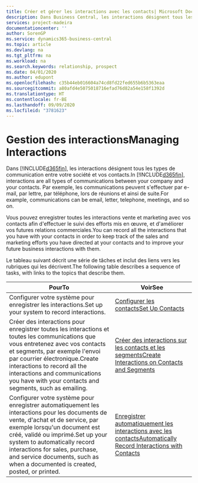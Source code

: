 ```yaml
---
title: Créer et gérer les interactions avec les contacts| Microsoft Docs
description: Dans Business Central, les interactions désignent tous les types de communication entre votre société et vos contacts. Par exemple, les communications peuvent s'effectuer par e-mail, par lettre, par téléphone, lors de réunions et ainsi de suite.
services: project-madeira
documentationcenter: ''
author: SorenGP
ms.service: dynamics365-business-central
ms.topic: article
ms.devlang: na
ms.tgt_pltfrm: na
ms.workload: na
ms.search.keywords: relationship, prospect
ms.date: 04/01/2020
ms.author: edupont
ms.openlocfilehash: c35b44eb016604a74cd8fd22fed655b6b5363eaa
ms.sourcegitcommit: a80afd4e5075018716efad76d82a54e158f1392d
ms.translationtype: HT
ms.contentlocale: fr-BE
ms.lasthandoff: 09/09/2020
ms.locfileid: "3781623"
---
```

# <a name="managing-interactions"></a><span data-ttu-id="7ebf0-104">Gestion des interactions</span><span class="sxs-lookup"><span data-stu-id="7ebf0-104">Managing Interactions</span></span>
<span data-ttu-id="7ebf0-105">Dans [!INCLUDE[d365fin](includes/d365fin_md.md)], les interactions désignent tous les types de communication entre votre société et vos contacts.</span><span class="sxs-lookup"><span data-stu-id="7ebf0-105">In [!INCLUDE[d365fin](includes/d365fin_md.md)], interactions are all types of communications between your company and your contacts.</span></span> <span data-ttu-id="7ebf0-106">Par exemple, les communications peuvent s'effectuer par e-mail, par lettre, par téléphone, lors de réunions et ainsi de suite.</span><span class="sxs-lookup"><span data-stu-id="7ebf0-106">For example, communications can be email, letter, telephone, meetings, and so on.</span></span>

<span data-ttu-id="7ebf0-107">Vous pouvez enregistrer toutes les interactions vente et marketing avec vos contacts afin d'effectuer le suivi des efforts mis en œuvre, et d'améliorer vos futures relations commerciales.</span><span class="sxs-lookup"><span data-stu-id="7ebf0-107">You can record all the interactions that you have with your contacts in order to keep track of the sales and marketing efforts you have directed at your contacts and to improve your future business interactions with them.</span></span>

<span data-ttu-id="7ebf0-108">Le tableau suivant décrit une série de tâches et inclut des liens vers les rubriques qui les décrivent.</span><span class="sxs-lookup"><span data-stu-id="7ebf0-108">The following table describes a sequence of tasks, with links to the topics that describe them.</span></span>

| <span data-ttu-id="7ebf0-109">Pour</span><span class="sxs-lookup"><span data-stu-id="7ebf0-109">To</span></span> | <span data-ttu-id="7ebf0-110">Voir</span><span class="sxs-lookup"><span data-stu-id="7ebf0-110">See</span></span> |
| --- | --- |
| <span data-ttu-id="7ebf0-111">Configurer votre système pour enregistrer les interactions.</span><span class="sxs-lookup"><span data-stu-id="7ebf0-111">Set up your system to record interactions.</span></span> |[<span data-ttu-id="7ebf0-112">Configurer les contacts</span><span class="sxs-lookup"><span data-stu-id="7ebf0-112">Set Up Contacts</span></span>](marketing-setup-contacts.md) |
|<span data-ttu-id="7ebf0-113">Créer des interactions pour enregistrer toutes les interactions et toutes les communications que vous entretenez avec vos contacts et segments, par exemple l'envoi par courrier électronique.</span><span class="sxs-lookup"><span data-stu-id="7ebf0-113">Create interactions to record all the interactions and communications you have with your contacts and segments, such as emailing.</span></span>|[<span data-ttu-id="7ebf0-114">Créer des interactions sur les contacts et les segments</span><span class="sxs-lookup"><span data-stu-id="7ebf0-114">Create Interactions on Contacts and Segments</span></span>](marketing-how-create-interactions.md)|
|<span data-ttu-id="7ebf0-115">Configurer votre système pour enregistrer automatiquement les interactions pour les documents de vente, d'achat et de service, par exemple lorsqu'un document est créé, validé ou imprimé.</span><span class="sxs-lookup"><span data-stu-id="7ebf0-115">Set up your system to automatically record interactions for sales, purchase, and service documents, such as when a documented is created, posted, or printed.</span></span>|[<span data-ttu-id="7ebf0-116">Enregistrer automatiquement les interactions avec les contacts</span><span class="sxs-lookup"><span data-stu-id="7ebf0-116">Automatically Record Interactions with Contacts</span></span>](marketing-auto-record-interactions.md)|
